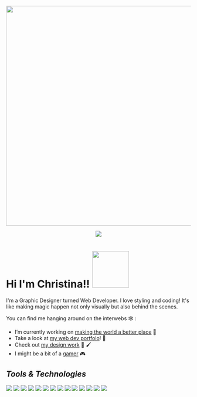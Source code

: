 <p align="center">
  <img src="https://media.giphy.com/media/ko7twHhomhk8E/giphy.gif" width="600"/>
  </p>
  
  <p align="center">
  <img src="https://christinaharris.design/profile.gif"/>
  </p>
  

 # Hi I'm Christina!! <img src="https://media.giphy.com/media/XfaQkOWb3WiUGBDtj4/giphy.gif" width="100"/>
I'm a Graphic Designer turned Web Developer. I love styling and coding! It's like making magic happen not only visually but also behind the scenes. 

You can find me hanging around on the interwebs 🕸️ :

- I’m currently working on [making the world a better place](https://huemanistic.org/) 🌱 
- Take a look at [my web dev portfolo](https://www.christinaharris.dev/)! 📘 
- Check out [my design work](https://christinaharris.design/) 🎨 🖌️ 
- I might be a bit of a [gamer](https://psnprofiles.com/imriven) 🎮 

## _Tools & Technologies_
  <img src="https://img.shields.io/badge/OS-MAC-black?style=plastic&logo=apple"/> <img src="https://img.shields.io/badge/OS-Windows-black?style=plastic&logo=microsoft"/> <img src="https://img.shields.io/badge/Editor-VSCode-green?style=plastic&logo=visual-studio-code"/> <img src="https://img.shields.io/badge/Editor-Sublime-green?style=plastic&logo=sublime-text"/> <img src="https://img.shields.io/badge/Editor-Atom-green?style=plastic&logo=atom"/> <img src="https://img.shields.io/badge/Editor-Brackets-green?style=plastic&logo=brackets"/> <img src="https://img.shields.io/badge/Language-Javascript-lightgray?style=plastic&logo=javascript"/> <img src="https://img.shields.io/badge/Language-Python-lightgray?style=plastic&logo=python"/> <img src="https://img.shields.io/badge/Language-Ruby-lightgray?style=plastic&logo=ruby"/> <img src="https://img.shields.io/badge/Version%20Control-Github-blue?style=plastic&logo=github"/> <img src="https://img.shields.io/badge/Version%20Control-BitBucket-blue?style=plastic&logo=bitbucket"/> <img src="https://img.shields.io/badge/State%20Management-Redux-blue?style=plastic&logo=redux"/> <img src="https://img.shields.io/badge/Framework-React-orange?style=plastic&logo=react"/> <img src="https://img.shields.io/badge/State%20Management-Context%20API-blue?style=plastic&logo=context-api"/>


